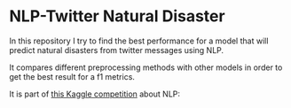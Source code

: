 # NLP-Twitter Natural Disaster

In this repository I try to find the best performance for a model that will predict natural disasters from twitter messages using NLP.

It compares different preprocessing methods with other models in order to get the best result for a f1 metrics.

It is part of [this Kaggle competition](https://www.kaggle.com/competitions/nlp-getting-started) about NLP:

